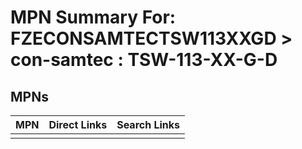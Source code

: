 



# MPN Summary For: FZECONSAMTECTSW113XXGD > con-samtec : TSW-113-XX-G-D

## MPNs
  

|MPN|Direct Links|Search Links|
| :--- | :--- | :--- |
||||

